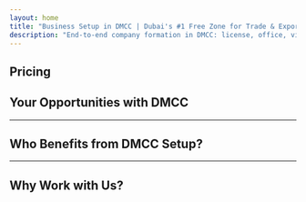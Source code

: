 ```yaml
---
layout: home
title: "Business Setup in DMCC | Dubai's #1 Free Zone for Trade & Export"
description: "End-to-end company formation in DMCC: license, office, visas, bank account. Professional support with guaranteed results."
---
```


<!-- text="Focus on growth — let iMind handle the languages." -->
<!-- text="Classrooms take years; iMind delivers real-time understanding today, in every language."> -->
<!-- text="Invest in growth, not translation headaches. iMind interprets while you innovate." -->
<!-- <AuthButton text="Try Live Demo →" buttonClass="brand"/> -->

<HeroSection
title="Business Registration in **DMCC** Free Zone"
text="Turnkey solutions for trading, logistics, commodities, and international business operations">

</HeroSection>

## Pricing

<PricingPlans :plans="[
  {
    title: 'Order service directly at DMCC',
    details: '**29 205** AED  **17** days',
    items: [
      'Direct access without intermediaries',
      'No additional fees',
      'No commissions'
    ],
    linkText: 'Order directly',
    linkHref: '/guide/use-cases#negotiations',
    bullet: '💬'
  },
  {
    title: 'Choose our **Standard** plan for expert guidance',
    details: '**36 555** AED  **17** days',
    items: [
      'Time-saving',
      'Predictable outcomes',
      'Personal expert assistance',
      'Business-class transportation to service locations',
      'Minimal involvement required'
    ],
    linkText: 'Order from expert',
    linkHref: '/guide/use-cases#operations',
    bullet: '⚡︎'
  },
  {
    title: 'Opt for our **Premium** plan for **top-tier** expert guidance',
    details: '**42 055** AED  **15** days',
    items: [
      'VIP airport reception for one person',
      'Premium-class airport-hotel-airport transfers',
      'Expedited VIP procedures',
      'Guaranteed results',
      'Personal expert available 24/7',
      'Premium-class transportation to service locations',
      'Minimal involvement required'
    ],
    linkText: 'Order from expert',
    linkHref: '/guide/use-cases#operations',
    bullet: '💰'
  }
]" />

## Your Opportunities with DMCC

<FeatureBlock :card="{
  title: 'Full-Service DMCC Company Formation',
  details: 'From licensing to visas and bank accounts — we handle the entire process for you.',
  items: [
    '⚡︎ Trade, service, or consulting license issued within 5–7 working days.',
    '✧ Office space or flexi-desk in JLT (Jumeirah Lake Towers).',
    '✧ UAE residency visas for owners and employees (2-year validity).',
    '✧ Assistance with opening corporate bank accounts in the UAE.',
  ],
  link: '/guide/dmcc-setup-process',
  src: {
    light: '/content/iStock-1366951573.jpg',
    dark: '/content/iStock-1366951573.jpg',
  },
  inversion: false
}" />

<FeatureBlock :card="{
  title: 'Why DMCC is #1 for Global Trade',
  details: 'A free zone with a solid international reputation, trusted by partners in the EU, US, and Asia.',
  items: [
    '⚡︎ Strong business image: DMCC is the top choice for trading companies.',
    '✧ 100% foreign ownership — no local partner required.',
    '✧ Streamlined export procedures, certifications, and logistics support.',
    '✧ Wide range of licenses — from gold trading to IT services.',
  ],
  link: '/guide/why-dmcc',
  src: {
    light: '/content/iStock-1366951573.jpg',
    dark: '/content/iStock-1366951573.jpg',
  },
  inversion: true
}" />

<FeatureBlock :card="{
  title: 'Guaranteed Compliance & Risk Mitigation',
  details: 'Full alignment with UAE regulations and international standards.',
  items: [
    '⚡︎ Preparation of KYC and corporate documents.',
    '✧ Support with UAE AML/CFT compliance [official source](https://u.ae/en/information-and-services/business/anti-money-laundering).',
    '✧ Assistance with VAT, ESR, and UBO registration.',
    '✧ Ongoing legal support for your business post-registration.',
  ],
  link: '/guide/compliance-support',
  src: {
    light: '/content/iStock-1366951573.jpg',
    dark: '/content/iStock-1366951573.jpg',
  },
  inversion: false
}" />

---

## Who Benefits from DMCC Setup?

<FeatureCards :features="[
  {
    title: 'Import-Export Companies',
    details: 'For businesses sourcing from China, India, Europe, and the Middle East.',
    items: [
      'Simplified contracts and certification processes.',
      'Tax-efficient trading through the UAE.',
      'Strong reputation with international clients.',
    ],
    linkText: 'Learn more',
    link: '/guide/dmcc-use-cases#import-export'
  },
  {
    title: 'Jewelry & Commodities Businesses',
    details: 'For gold, diamonds, metals, coffee, tea, and grain trading.',
    items: [
      'Specialized DMCC licenses for precious metals and commodities.',
      'Support with export documentation and certifications.',
      'Efficient logistics via JAFZA and DP World.',
    ],
    linkText: 'Explore solutions',
    link: '/guide/dmcc-use-cases#commodities'
  },
  {
    title: 'Technology Companies',
    details: 'SaaS, digital marketing, software development for global clients.',
    items: [
      'Prestigious free zone address for your HQ.',
      'Optimized tax structure with UAE benefits.',
      'Access to GCC and MENA markets with a DMCC license.',
    ],
    linkText: 'View case studies',
    link: '/guide/dmcc-use-cases#it-business'
  }
]" />

---

## Why Work with Us?

<FeatureBlock :card="{
  title: 'Expert Support from License to First Contract',
  details: 'With over 7 years of experience, we specialize in DMCC company formation for trading and export businesses. Our legal team ensures a smooth and compliant setup from start to finish.',
  items: [
    '✧ Transparent pricing with fixed packages.',
    '✧ Dedicated account manager and legal advisor for your case.',
    '✧ Proven track record with DMCC and UAE banks.',
  ],
  link: '/guide/our-services',
  src: {
    light: '/content/iStock-1366951573.jpg',
    dark: '/content/iStock-1366951573.jpg',
  },
  inversion: true
}" />

<AuthButton text="Get a Free Quote →" buttonClass="brand"/>
